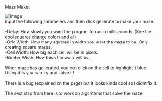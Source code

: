 Maze Maker.

![image](https://github.com/Anotm/MazeMaker/assets/96612750/022b4c03-1989-4f35-9172-60038a13b55d)
<br />
Input the following parameters and then click generate to make your maze. <br />
<br />
-Delay: How slowly you want the program to run in milliseconds. (See the cool squares change colors and all)<br />
-Grid Width: How many squares in width you want the maze to be. Only creating square mazes.<br />
-Cell Width: How big each cell will be in pixels.<br />
-Border Width: How thick the walls will be.<br />
<br />
When maze has generated, you can click on the cell to highlight it blue. Using this you can try and solve it!<br />
<br />
There is a bug (explained on the page) but it looks kinda cool so i didnt fix it.<br />
<br />
The next step from here is to work on algorithms that solve the maze.
